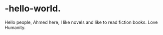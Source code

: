 # -hello-world.
Hello people,
Ahmed here, I like novels and like to read fiction books.
Love Humanity.
